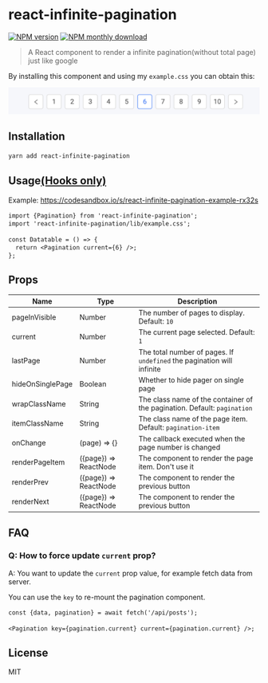 # react-infinite-pagination

[![NPM version](https://img.shields.io/npm/v/react-infinite-pagination.svg)](https://www.npmjs.com/package/react-infinite-pagination)
[![NPM monthly download](https://img.shields.io/npm/dm/react-infinite-pagination.svg)](https://www.npmjs.com/package/react-infinite-pagination)

> A React component to render a infinite pagination(without total page) just like google

By installing this component and using my `example.css` you can obtain this:

[![screenshot](screenshot.png)](https://codesandbox.io/s/react-infinite-pagination-example-rx32s)

## Installation

```bash
yarn add react-infinite-pagination
```

## Usage[(Hooks only)](https://reactjs.org/docs/hooks-intro.html)

Example: https://codesandbox.io/s/react-infinite-pagination-example-rx32s

```tsx
import {Pagination} from 'react-infinite-pagination';
import 'react-infinite-pagination/lib/example.css';

const Datatable = () => {
  return <Pagination current={6} />;
};
```

## Props

| Name             | Type                  | Description                                                              |
| ---------------- | --------------------- | ------------------------------------------------------------------------ |
| pageInVisible    | Number                | The number of pages to display. Default: `10`                            |
| current          | Number                | The current page selected. Default: `1`                                  |
| lastPage         | Number                | The total number of pages. If `undefined` the pagination will infinite   |
| hideOnSinglePage | Boolean               | Whether to hide pager on single page                                     |
| wrapClassName    | String                | The class name of the container of the pagination. Default: `pagination` |
| itemClassName    | String                | The class name of the page item. Default: `pagination-item`              |
| onChange         | (page) => {}          | The callback executed when the page number is changed                    |
| renderPageItem   | ({page}) => ReactNode | The component to render the page item. Don't use it                      |
| renderPrev       | ({page}) => ReactNode | The component to render the previous button                              |
| renderNext       | ({page}) => ReactNode | The component to render the previous button                              |

## FAQ

### Q: How to force update `current` prop?

A: You want to update the `current` prop value, for example fetch data from server.

You can use the `key` to re-mount the pagination component.

```tsx
const {data, pagination} = await fetch('/api/posts');

<Pagination key={pagination.current} current={pagination.current} />;
```

## License

MIT
